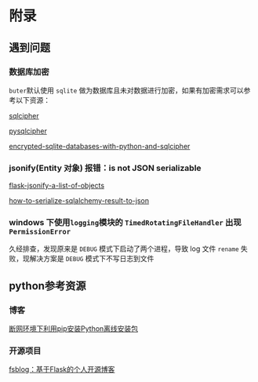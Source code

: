 # 附录

## 遇到问题

### 数据库加密

`buter`默认使用 `sqlite` 做为数据库且未对数据进行加密，如果有加密需求可以参考以下资源：

[sqlcipher](https://github.com/sqlcipher/sqlcipher)

[pysqlcipher](https://github.com/leapcode/pysqlcipher/)

[encrypted-sqlite-databases-with-python-and-sqlcipher](http://charlesleifer.com/blog/encrypted-sqlite-databases-with-python-and-sqlcipher/)


### jsonify(Entity 对象) 报错：is not JSON serializable

[flask-jsonify-a-list-of-objects](https://stackoverflow.com/questions/21411497/flask-jsonify-a-list-of-objects)

[how-to-serialize-sqlalchemy-result-to-json](https://stackoverflow.com/questions/5022066/how-to-serialize-sqlalchemy-result-to-json)

### windows 下使用`logging`模块的 `TimedRotatingFileHandler` 出现`PermissionError`

久经排查，发现原来是 `DEBUG` 模式下启动了两个进程，导致 log 文件 `rename` 失败，现解决方案是 `DEBUG` 模式下不写日志到文件

## python参考资源

### 博客

[断网环境下利用pip安装Python离线安装包](https://www.cnblogs.com/michael-xiang/p/5690746.html)

### 开源项目

[fsblog：基于Flask的个人开源博客](https://gitee.com/megadata/fsblog)
